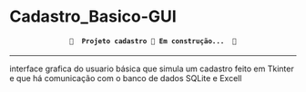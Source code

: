 # Cadastro_Basico-GUI



<h4 align="center"> 

	🚧  Projeto cadastro 🚀 Em construção...  🚧
</h4> 

<hr> 
interface grafica do usuario básica que simula um cadastro feito em Tkinter e que há comunicação com o banco de dados SQLite e Excell

